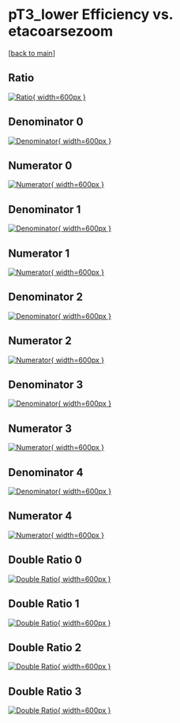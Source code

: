 # pT3_lower Efficiency vs. etacoarsezoom

[[back to main](./)]



## Ratio

[![Ratio](../mtv/var/pT3_lower_loweta_321_1_eff_etacoarsezoom.png){ width=600px }](../mtv/var/pT3_lower_loweta_321_1_eff_etacoarsezoom.pdf)

## Denominator 0

[![Denominator](../mtv/den/pT3_lower_loweta_321_1_eff_etacoarsezoom_den0.png){ width=600px }](../mtv/den/pT3_lower_loweta_321_1_eff_etacoarsezoom_den0.pdf)

## Numerator 0

[![Numerator](../mtv/num/pT3_lower_loweta_321_1_eff_etacoarsezoom_num0.png){ width=600px }](../mtv/num/pT3_lower_loweta_321_1_eff_etacoarsezoom_num0.pdf)

## Denominator 1

[![Denominator](../mtv/den/pT3_lower_loweta_321_1_eff_etacoarsezoom_den1.png){ width=600px }](../mtv/den/pT3_lower_loweta_321_1_eff_etacoarsezoom_den1.pdf)

## Numerator 1

[![Numerator](../mtv/num/pT3_lower_loweta_321_1_eff_etacoarsezoom_num1.png){ width=600px }](../mtv/num/pT3_lower_loweta_321_1_eff_etacoarsezoom_num1.pdf)

## Denominator 2

[![Denominator](../mtv/den/pT3_lower_loweta_321_1_eff_etacoarsezoom_den2.png){ width=600px }](../mtv/den/pT3_lower_loweta_321_1_eff_etacoarsezoom_den2.pdf)

## Numerator 2

[![Numerator](../mtv/num/pT3_lower_loweta_321_1_eff_etacoarsezoom_num2.png){ width=600px }](../mtv/num/pT3_lower_loweta_321_1_eff_etacoarsezoom_num2.pdf)

## Denominator 3

[![Denominator](../mtv/den/pT3_lower_loweta_321_1_eff_etacoarsezoom_den3.png){ width=600px }](../mtv/den/pT3_lower_loweta_321_1_eff_etacoarsezoom_den3.pdf)

## Numerator 3

[![Numerator](../mtv/num/pT3_lower_loweta_321_1_eff_etacoarsezoom_num3.png){ width=600px }](../mtv/num/pT3_lower_loweta_321_1_eff_etacoarsezoom_num3.pdf)

## Denominator 4

[![Denominator](../mtv/den/pT3_lower_loweta_321_1_eff_etacoarsezoom_den4.png){ width=600px }](../mtv/den/pT3_lower_loweta_321_1_eff_etacoarsezoom_den4.pdf)

## Numerator 4

[![Numerator](../mtv/num/pT3_lower_loweta_321_1_eff_etacoarsezoom_num4.png){ width=600px }](../mtv/num/pT3_lower_loweta_321_1_eff_etacoarsezoom_num4.pdf)

## Double Ratio 0

[![Double Ratio](../mtv/ratio/pT3_lower_loweta_321_1_eff_etacoarsezoom_ratio0.png){ width=600px }](../mtv/ratio/pT3_lower_loweta_321_1_eff_etacoarsezoom_ratio0.pdf)

## Double Ratio 1

[![Double Ratio](../mtv/ratio/pT3_lower_loweta_321_1_eff_etacoarsezoom_ratio1.png){ width=600px }](../mtv/ratio/pT3_lower_loweta_321_1_eff_etacoarsezoom_ratio1.pdf)

## Double Ratio 2

[![Double Ratio](../mtv/ratio/pT3_lower_loweta_321_1_eff_etacoarsezoom_ratio2.png){ width=600px }](../mtv/ratio/pT3_lower_loweta_321_1_eff_etacoarsezoom_ratio2.pdf)

## Double Ratio 3

[![Double Ratio](../mtv/ratio/pT3_lower_loweta_321_1_eff_etacoarsezoom_ratio3.png){ width=600px }](../mtv/ratio/pT3_lower_loweta_321_1_eff_etacoarsezoom_ratio3.pdf)

